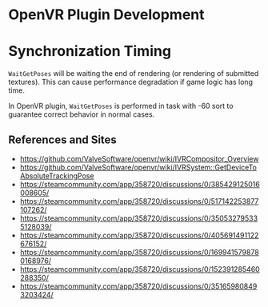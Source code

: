 # OpenVR Plugin Development

# Synchronization Timing
`WaitGetPoses` will be waiting the end of rendering (or rendering of submitted textures).
This can cause performance degradation if game logic has long time.

In OpenVR plugin, `WaitGetPoses` is performed in task with -60 sort
to guarantee correct behavior in normal cases.

## References and Sites
- https://github.com/ValveSoftware/openvr/wiki/IVRCompositor_Overview
- https://github.com/ValveSoftware/openvr/wiki/IVRSystem::GetDeviceToAbsoluteTrackingPose
- https://steamcommunity.com/app/358720/discussions/0/385429125016008605/
- https://steamcommunity.com/app/358720/discussions/0/517142253877107262/
- https://steamcommunity.com/app/358720/discussions/0/350532795335128039/
- https://steamcommunity.com/app/358720/discussions/0/405691491122676152/
- https://steamcommunity.com/app/358720/discussions/0/1699415798780168976/
- https://steamcommunity.com/app/358720/discussions/0/152391285460288350/
- https://steamcommunity.com/app/358720/discussions/0/351659808493203424/

